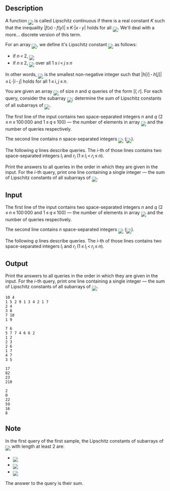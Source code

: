## Description

<div><p>A function <img align="middle" class="tex-formula" src="file://KZXAtYkr.png" style="max-width: 100.0%;max-height: 100.0%;"> is called Lipschitz continuous if there is a real constant <span class="tex-span"><i>K</i></span> such that the inequality <span class="tex-span">|<i>f</i>(<i>x</i>) - <i>f</i>(<i>y</i>)| ≤ <i>K</i>·|<i>x</i> - <i>y</i>|</span> holds for all <img align="middle" class="tex-formula" src="file://bAhqw3OC.png" style="max-width: 100.0%;max-height: 100.0%;">. We'll deal with a more... discrete version of this term.</p><p>For an array <img align="middle" class="tex-formula" src="file://bIpwzyqj.png" style="max-width: 100.0%;max-height: 100.0%;">, we define it's Lipschitz constant <img align="middle" class="tex-formula" src="file://OLmj02FW.png" style="max-width: 100.0%;max-height: 100.0%;"> as follows:</p><ul> <li> if <span class="tex-span"><i>n</i> &lt; 2</span>, <img align="middle" class="tex-formula" src="file://Flg7dmOt.png" style="max-width: 100.0%;max-height: 100.0%;"> </li><li> if <span class="tex-span"><i>n</i> ≥ 2</span>, <img align="middle" class="tex-formula" src="file://xnOfzgqT.png" style="max-width: 100.0%;max-height: 100.0%;"> over all <span class="tex-span">1 ≤ <i>i</i> &lt; <i>j</i> ≤ <i>n</i></span> </li></ul><p>In other words, <img align="middle" class="tex-formula" src="file://kKfJzlrW.png" style="max-width: 100.0%;max-height: 100.0%;"> is the smallest non-negative integer such that <span class="tex-span">|<i>h</i>[<i>i</i>] - <i>h</i>[<i>j</i>]| ≤ <i>L</i>·|<i>i</i> - <i>j</i>|</span> holds for all <span class="tex-span">1 ≤ <i>i</i>, <i>j</i> ≤ <i>n</i></span>.</p><p>You are given an array <img align="middle" class="tex-formula" src="file://Ovwn8Y4u.png" style="max-width: 100.0%;max-height: 100.0%;"> of size <span class="tex-span"><i>n</i></span> and <span class="tex-span"><i>q</i></span> queries of the form <span class="tex-span">[<i>l</i>, <i>r</i>]</span>. For each query, consider the subarray <img align="middle" class="tex-formula" src="file://zHuQuXMU.png" style="max-width: 100.0%;max-height: 100.0%;">; determine the sum of Lipschitz constants of <span class="tex-font-style-bf">all subarrays</span> of <img align="middle" class="tex-formula" src="file://2Pjq1bg9.png" style="max-width: 100.0%;max-height: 100.0%;">.</p></div><div class="input-specification"><p>The first line of the input contains two space-separated integers <span class="tex-span"><i>n</i></span> and <span class="tex-span"><i>q</i></span> (<span class="tex-span">2 ≤ <i>n</i> ≤ 100 000</span> and <span class="tex-span">1 ≤ <i>q</i> ≤ 100</span>)&nbsp;— the number of elements in array <img align="middle" class="tex-formula" src="file://Xit3zT8y.png" style="max-width: 100.0%;max-height: 100.0%;"> and the number of queries respectively.</p><p>The second line contains <span class="tex-span"><i>n</i></span> space-separated integers <img align="middle" class="tex-formula" src="file://fPUIfzMO.png" style="max-width: 100.0%;max-height: 100.0%;"> (<img align="middle" class="tex-formula" src="file://f1hsCter.png" style="max-width: 100.0%;max-height: 100.0%;">).</p><p>The following <span class="tex-span"><i>q</i></span> lines describe queries. The <span class="tex-span"><i>i</i></span>-th of those lines contains two space-separated integers <span class="tex-span"><i>l</i><sub class="lower-index"><i>i</i></sub></span> and <span class="tex-span"><i>r</i><sub class="lower-index"><i>i</i></sub></span> (<span class="tex-span">1 ≤ <i>l</i><sub class="lower-index"><i>i</i></sub> &lt; <i>r</i><sub class="lower-index"><i>i</i></sub> ≤ <i>n</i></span>).</p></div><div class="output-specification"><p>Print the answers to all queries in the order in which they are given in the input. For the <span class="tex-span"><i>i</i></span>-th query, print one line containing a single integer&nbsp;— the sum of Lipschitz constants of all subarrays of <img align="middle" class="tex-formula" src="file://XShCM1oR.png" style="max-width: 100.0%;max-height: 100.0%;">.</p></div>

## Input

<p>The first line of the input contains two space-separated integers <span class="tex-span"><i>n</i></span> and <span class="tex-span"><i>q</i></span> (<span class="tex-span">2 ≤ <i>n</i> ≤ 100 000</span> and <span class="tex-span">1 ≤ <i>q</i> ≤ 100</span>)&nbsp;— the number of elements in array <img align="middle" class="tex-formula" src="file://Xit3zT8y.png" style="max-width: 100.0%;max-height: 100.0%;"> and the number of queries respectively.</p><p>The second line contains <span class="tex-span"><i>n</i></span> space-separated integers <img align="middle" class="tex-formula" src="file://fPUIfzMO.png" style="max-width: 100.0%;max-height: 100.0%;"> (<img align="middle" class="tex-formula" src="file://f1hsCter.png" style="max-width: 100.0%;max-height: 100.0%;">).</p><p>The following <span class="tex-span"><i>q</i></span> lines describe queries. The <span class="tex-span"><i>i</i></span>-th of those lines contains two space-separated integers <span class="tex-span"><i>l</i><sub class="lower-index"><i>i</i></sub></span> and <span class="tex-span"><i>r</i><sub class="lower-index"><i>i</i></sub></span> (<span class="tex-span">1 ≤ <i>l</i><sub class="lower-index"><i>i</i></sub> &lt; <i>r</i><sub class="lower-index"><i>i</i></sub> ≤ <i>n</i></span>).</p>

## Output

<p>Print the answers to all queries in the order in which they are given in the input. For the <span class="tex-span"><i>i</i></span>-th query, print one line containing a single integer&nbsp;— the sum of Lipschitz constants of all subarrays of <img align="middle" class="tex-formula" src="file://XShCM1oR.png" style="max-width: 100.0%;max-height: 100.0%;">.</p>





```input1
10 4
1 5 2 9 1 3 4 2 1 7
2 4
3 8
7 10
1 9

```




```input2
7 6
5 7 7 4 6 6 2
1 2
2 3
2 6
1 7
4 7
3 5

```




```output1
17
82
23
210

```




```output2
2
0
22
59
16
8

```



## Note

<p>In the first query of the first sample, the Lipschitz constants of subarrays of <img align="middle" class="tex-formula" src="file://Fqfc4LHo.png" style="max-width: 100.0%;max-height: 100.0%;"> with length at least <span class="tex-span">2</span> are:</p><ul> <li> <img align="middle" class="tex-formula" src="file://3aXLuaUl.png" style="max-width: 100.0%;max-height: 100.0%;"> </li><li> <img align="middle" class="tex-formula" src="file://N0gRQ1tI.png" style="max-width: 100.0%;max-height: 100.0%;"> </li><li> <img align="middle" class="tex-formula" src="file://GseDZ96g.png" style="max-width: 100.0%;max-height: 100.0%;"> </li></ul><p>The answer to the query is their sum.</p>

